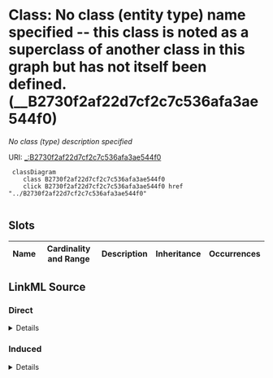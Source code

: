 

# Class: No class (entity type) name specified -- this class is noted as a superclass of another class in this graph but has not itself been defined. (__B2730f2af22d7cf2c7c536afa3ae544f0)


_No class (type) description specified_







URI: [_:B2730f2af22d7cf2c7c536afa3ae544f0](_:B2730f2af22d7cf2c7c536afa3ae544f0)






```mermaid
 classDiagram
    class B2730f2af22d7cf2c7c536afa3ae544f0
    click B2730f2af22d7cf2c7c536afa3ae544f0 href "../B2730f2af22d7cf2c7c536afa3ae544f0"
      
```




<!-- no inheritance hierarchy -->


## Slots

| Name | Cardinality and Range | Description | Inheritance | Occurrences |
| ---  | --- | --- | --- | --- |














## LinkML Source

<!-- TODO: investigate https://stackoverflow.com/questions/37606292/how-to-create-tabbed-code-blocks-in-mkdocs-or-sphinx -->

### Direct

<details>

```yaml
name: __B2730f2af22d7cf2c7c536afa3ae544f0
conforms_to: No schema conformance document specified
description: No class (type) description specified
title: No class (entity type) name specified -- this class is noted as a superclass
  of another class in this graph but has not itself been defined.
from_schema: sawgraph-kg
rank: 1000
class_uri: _:B2730f2af22d7cf2c7c536afa3ae544f0

```
</details>

### Induced

<details>

```yaml
name: __B2730f2af22d7cf2c7c536afa3ae544f0
conforms_to: No schema conformance document specified
description: No class (type) description specified
title: No class (entity type) name specified -- this class is noted as a superclass
  of another class in this graph but has not itself been defined.
from_schema: sawgraph-kg
rank: 1000
class_uri: _:B2730f2af22d7cf2c7c536afa3ae544f0

```
</details>